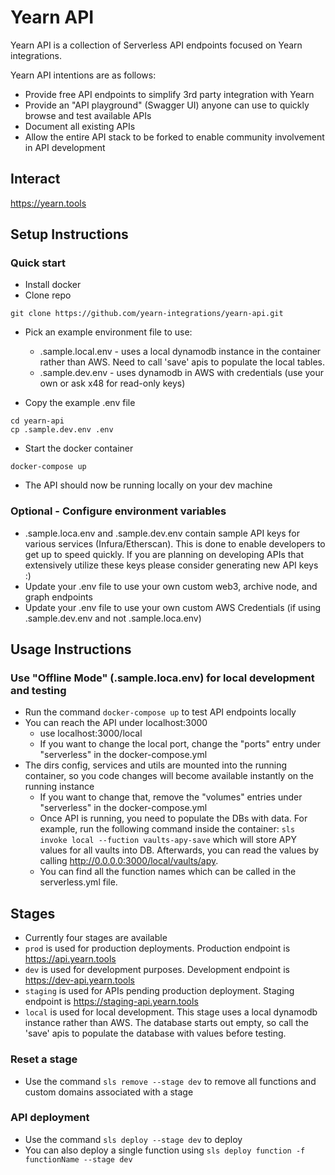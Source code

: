 # Yearn API

Yearn API is a collection of Serverless API endpoints focused on Yearn integrations.

Yearn API intentions are as follows:

- Provide free API endpoints to simplify 3rd party integration with Yearn
- Provide an "API playground" (Swagger UI) anyone can use to quickly browse and test available APIs
- Document all existing APIs
- Allow the entire API stack to be forked to enable community involvement in API development

## Interact

https://yearn.tools

## Setup Instructions

### Quick start

- Install docker
- Clone repo

```
git clone https://github.com/yearn-integrations/yearn-api.git
```

- Pick an example environment file to use:

  - .sample.local.env - uses a local dynamodb instance in the container rather than AWS. Need to call 'save' apis to populate the local tables.
  - .sample.dev.env - uses dynamodb in AWS with credentials (use your own or ask x48 for read-only keys)

- Copy the example .env file

```
cd yearn-api
cp .sample.dev.env .env
```

- Start the docker container

```
docker-compose up
```

- The API should now be running locally on your dev machine

### Optional - Configure environment variables

- .sample.loca.env and .sample.dev.env contain sample API keys for various services (Infura/Etherscan). This is done to enable developers to get up to speed quickly. If you are planning on developing APIs that extensively utilize these keys please consider generating new API keys :)
- Update your .env file to use your own custom web3, archive node, and graph endpoints
- Update your .env file to use your own custom AWS Credentials (if using .sample.dev.env and not .sample.loca.env)

## Usage Instructions

### Use "Offline Mode" (.sample.loca.env) for local development and testing

- Run the command `docker-compose up` to test API endpoints locally
- You can reach the API under localhost:3000
  - use localhost:3000/local
  - If you want to change the local port, change the "ports" entry under "serverless" in the docker-compose.yml
- The dirs config, services and utils are mounted into the running container, so you code changes will become available instantly on the running instance
  - If you want to change that, remove the "volumes" entries under "serverless" in the docker-compose.yml
  - Once API is running, you need to populate the DBs with data. For example, run the following command inside the container: `sls invoke local --fuction vaults-apy-save` which will store APY values for all vaults into DB. Afterwards, you can read the values by calling http://0.0.0.0:3000/local/vaults/apy.
  - You can find all the function names which can be called in the serverless.yml file.

## Stages

- Currently four stages are available
- `prod` is used for production deployments. Production endpoint is https://api.yearn.tools
- `dev` is used for development purposes. Development endpoint is https://dev-api.yearn.tools
- `staging` is used for APIs pending production deployment. Staging endpoint is https://staging-api.yearn.tools
- `local` is used for local development. This stage uses a local dynamodb instance rather than AWS. The database starts out empty, so call the 'save' apis to populate the database with values before testing.

### Reset a stage

- Use the command `sls remove --stage dev` to remove all functions and custom domains associated with a stage

### API deployment

- Use the command `sls deploy --stage dev` to deploy
- You can also deploy a single function using `sls deploy function -f functionName --stage dev`
